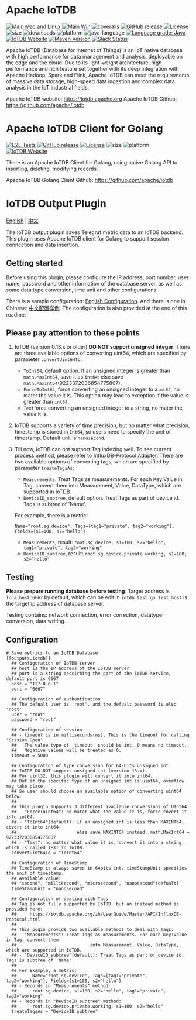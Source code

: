 # Apache IoTDB

[![Main Mac and Linux](https://github.com/apache/iotdb/actions/workflows/main-unix.yml/badge.svg)](https://github.com/apache/iotdb/actions/workflows/main-unix.yml)
[![Main Win](https://github.com/apache/iotdb/actions/workflows/main-win.yml/badge.svg)](https://github.com/apache/iotdb/actions/workflows/main-win.yml)
[![coveralls](https://coveralls.io/repos/github/apache/iotdb/badge.svg?branch=master)](https://coveralls.io/repos/github/apache/iotdb/badge.svg?branch=master)
[![GitHub release](https://img.shields.io/github/release/apache/iotdb.svg)](https://github.com/apache/iotdb/releases)
[![License](https://img.shields.io/badge/license-Apache%202-4EB1BA.svg)](https://www.apache.org/licenses/LICENSE-2.0.html)
![size](https://github-size-badge.herokuapp.com/apache/iotdb.svg)
![downloads](https://img.shields.io/github/downloads/apache/iotdb/total.svg)
![platform](https://img.shields.io/badge/platform-win10%20%7C%20macox%20%7C%20linux-yellow.svg)
![java-language](https://img.shields.io/badge/java--language-1.8-blue.svg)
[![Language grade: Java](https://img.shields.io/lgtm/grade/java/g/apache/iotdb.svg?logo=lgtm&logoWidth=18)](https://lgtm.com/projects/g/apache/iotdb/context:java)
[![IoTDB Website](https://img.shields.io/website-up-down-green-red/https/shields.io.svg?label=iotdb-website)](https://iotdb.apache.org/)
[![Maven Version](https://maven-badges.herokuapp.com/maven-central/org.apache.iotdb/iotdb-parent/badge.svg)](http://search.maven.org/#search|gav|1|g:"org.apache.iotdb")
[![Slack Status](https://img.shields.io/badge/slack-join_chat-white.svg?logo=slack&style=social)](https://join.slack.com/t/apacheiotdb/shared_invite/zt-qvso1nj8-7715TpySZtZqmyG5qXQwpg)

Apache IoTDB (Database for Internet of Things) is an IoT native database with high performance for data management and analysis, deployable on the edge and the cloud. Due to its light-weight architecture, high performance and rich feature set together with its deep integration with Apache Hadoop, Spark and Flink, Apache IoTDB can meet the requirements of massive data storage, high-speed data ingestion and complex data analysis in the IoT industrial fields.

Apache IoTDB website: <https://iotdb.apache.org>
Apache IoTDB Github: <https://github.com/apache/iotdb>

# Apache IoTDB Client for Golang

[![E2E Tests](https://github.com/apache/iotdb-client-go/actions/workflows/e2e.yml/badge.svg)](https://github.com/apache/iotdb-client-go/actions/workflows/e2e.yml)
[![GitHub release](https://img.shields.io/github/release/apache/iotdb-client-go.svg)](https://github.com/apache/iotdb-client-go/releases)
[![License](https://img.shields.io/badge/license-Apache%202-4EB1BA.svg)](https://www.apache.org/licenses/LICENSE-2.0.html)
![size](https://github-size-badge.herokuapp.com/apache/iotdb-client-go.svg)
![platform](https://img.shields.io/badge/platform-win10%20%7C%20macos%20%7C%20linux-yellow.svg)
[![IoTDB Website](https://img.shields.io/website-up-down-green-red/https/shields.io.svg?label=iotdb-website)](https://iotdb.apache.org/)

There is an Apache IoTDB Client for Golang, using native Golang API to inserting, deleting, modifying records.

Apache IoTDB Golang Client Github: <https://github.com/apache/iotdb>

# IoTDB Output Plugin

[English](./README.md) | [中文](./README_ZH.md)

The IoTDB output plugin saves Telegraf metric data to an IoTDB backend. This plugin uses Apache IoTDB client for Golang to support session connection and data insertion.

## Getting started

Before using this plugin, please configure the IP address, port number, user name, password and other information of the database server, as well as some data type conversion, time unit and other configurations.

There is a sample configuration: [English Configuration](./sample.conf). And there is one in Chinese:  [中文配置样例](./sample_zh.conf). The configuration is also provided at the end of this readme.

## Please pay attention to these points

1. IoTDB (version 0.13.x or older) **DO NOT support unsigned integer**. There are three available options of converting uint64, which are specified by parameter `convertUint64To`.

   - `ToInt64`, default option. If an unsigned integer is greater than `math.MaxInt64`, save it as `int64`; else save `math.MaxInt64`(9223372036854775807).
   - `ForceToInt64`, force converting an unsigned integer to a`int64`, no mater the value it is. This option may lead to exception if the value is greater than `int64`.
   - `Text`force converting an unsigned integer to a string, no mater the value it is.

2. IoTDB supports a variety of time precision, but no matter what precision, timestamp is stored in `Int64`, so users need to specify the unit of timestamp. Default unit is `nanosecond`.

3. Till now, IoTDB can not support Tag indexing well. To see current process method, please refer to [InfluxDB-Protocol Adapter](https://iotdb.apache.org/UserGuide/Master/API/InfluxDB-Protocol.html). There are two available options of converting tags, which are specified by parameter `treateTagsAs`:

   - `Measurements`. Treat Tags as measurements. For each Key:Value in Tag, convert them into Measurement, Value, DataType, which are supported in IoTDB.
   - `DeviceID_subtree`, default option. Treat Tags as part of device id. Tags is subtree of 'Name'.

   For example, there is a metric:

   `Name="root.sg.device", Tags={tag1="private", tag2="working"}, Fields={s1=100, s2="hello"}`

   - `Measurements`, result: `root.sg.device, s1=100, s2="hello", tag1="private", tag2="working"`
   - `DeviceID_subtree`, result: `root.sg.device.private.working, s1=100, s2="hello"`

## Testing

**Please prepare running database before testing**. Target address is `localhost:6667` by default, which can be edit in `iotdb_test.go`. `test_host` is the target ip address of database server.

Testing contains: network connection, error correction, datatype conversion, data writing.

## Configuration

```properties
# Save metrics to an IoTDB Database
[[outputs.iotdb]]
  ## Configuration of IoTDB server
  ## host is the IP address of the IoTDB server
  ## port is a string descirbing the port of the IoTDB service, default port is 6667
  host = "127.0.0.1"
  port = "6667"

  ## Configuration of authentication
  ## The defualt user is 'root', and the defualt password is also 'root'
  user = "root"
  password = "root"

  ## Configuration of session
  ## - timeout is in milliseconds(ms). This is the timeout for calling 'Session.Open'
  ##   The value type of 'timeout' should be int. 0 means no timeout. 
  ##   Negative values will be treated as 0.
  timeout = 5000

  ## Configuration of type conversion for 64-bits unsigned int
  ## IoTDB DO NOT support unsigned int (version 13.x). 
  ## For uint32, this plugin will convert it into int64.
  ## But if the specific type of an unsigned int is uint64, overflow may take place. 
  ## So user should choose an available option of converting uint64 below.
  ## 
  ## This plugin supports 3 different available conversions of UInt64: 
  ## - "ForceToInt64": no mater what the value it is, force covert it into int64.
  ## - "ToInt64"(default): if an unsigned int is less than MAXINT64, covert it into int64; 
  ##                       else save MAXINT64 instaed. math.MaxInt64 = 9223372036854775807
  ## - "Text": no matter what value it is, convert it into a string, which is called TEXT in IoTDB.
  convertUint64To = "ToInt64"

  ## Configuration of TimeStamp
  ## TimeStamp is always saved in 64bits int. timeStampUnit specifies the unit of timestamp. 
  ## Available value:
  ## "second", "millisecond", "microsecond", "nanosecond"(defualt)
  timeStampUnit = "nanosecond"

  ## Configuration of dealing with Tags
  ## Tag is not fully supported by IoTDB, but an instead method is provided here:
  ##     https://iotdb.apache.org/zh/UserGuide/Master/API/InfluxDB-Protocol.html
  ## 
  ## This pugin provide two available methods to deal with Tags:
  ## - "Measurements": Treat Tags as measurements. For each Key:Value in Tag, convert them 
  ##                            into Measurement, Value, DataType, which are supported in IoTDB.
  ## - "DeviceID_subtree"(default): Treat Tags as part of device id. Tags is subtree of 'Name'.
  ##
  ## For Example, a metric:
  ##      Name="root.sg.device", Tags={tag1="private", tag2="working"}, Fields={s1=100, s2="hello"}
  ## - Records in "Measurements" method:
  ##      root.sg.device, s1=100, s2="hello", tag1="private", tag2="working"
  ## - Records in "DeviceID_subtree" method:
  ##      root.sg.device.private.working, s1=100, s2="hello"
  treateTagsAs = "DeviceID_subtree"

```
